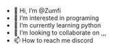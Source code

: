 - 👋 Hi, I’m @Zumfi
- 👀 I’m interested in programing
- 🌱 I’m currently learning python
- 💞️ I’m looking to collaborate on ,,,
- 📫 How to reach me discord

<!---
Zumfi/Zumfi is a ✨ special ✨ repository because its `README.md` (this file) appears on your GitHub profile.
You can click the Preview link to take a look at your changes.
--->
